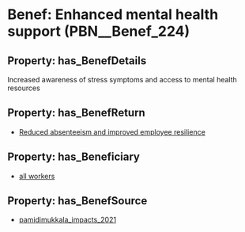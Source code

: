 # Benef: __Enhanced mental health support__ (PBN__Benef_224)

## Property: has_BenefDetails

Increased awareness of stress symptoms and access to mental health resources

## Property: has_BenefReturn

* [Reduced absenteeism and improved employee resilience](../BenefReturn/PBN__BenefReturn_231)

## Property: has_Beneficiary

* [all workers](../Stakeholder/PBN__Stakeholder_131)

## Property: has_BenefSource

* [pamidimukkala_impacts_2021](../Article/PBN__Article_49)

